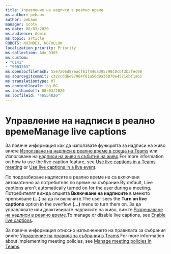 ```yaml
---
title: Управление на надписи в реално време
ms.author: pebaum
author: pebaum
manager: scotv
ms.date: 08/03/2020
ms.audience: Admin
ms.topic: article
ROBOTS: NOINDEX, NOFOLLOW
localization_priority: Priority
ms.collection: Adm_O365
ms.custom:
- "6141"
- "9003263"
ms.openlocfilehash: 55e7a06d87eacf61f446a395798c0cbf3b3fec00
ms.sourcegitcommit: c32ccdd6e87964f01a56d9a36070e4571ebf1ab1
ms.translationtype: MT
ms.contentlocale: bg-BG
ms.lasthandoff: 08/03/2020
ms.locfileid: "46554820"
---
```

# <a name="manage-live-captions"></a><span data-ttu-id="0c764-102">Управление на надписи в реално време</span><span class="sxs-lookup"><span data-stu-id="0c764-102">Manage live captions</span></span>

<span data-ttu-id="0c764-103">За повече информация как да използвате функцията за надписи на живо вижте [Използване на надписи в реално време в среща на Teams](https://support.microsoft.com/office/use-live-captions-in-a-teams-meeting-4be2d304-f675-4b57-8347-cbd000a21260) или Използване на [надписи на живо в събитие на живо](https://support.microsoft.com/office/use-live-captions-in-a-live-event-1d6778d4-6c65-4189-ab13-e2d77beb9e2a).</span><span class="sxs-lookup"><span data-stu-id="0c764-103">For more information on how to use the live caption feature, see [Use live captions in a Teams meeting](https://support.microsoft.com/office/use-live-captions-in-a-teams-meeting-4be2d304-f675-4b57-8347-cbd000a21260) or [Use live captions in a live event](https://support.microsoft.com/office/use-live-captions-in-a-live-event-1d6778d4-6c65-4189-ab13-e2d77beb9e2a).</span></span>  

<span data-ttu-id="0c764-104">По подразбиране надписите в реално време не са включени автоматично за потребителя по време на събрание.</span><span class="sxs-lookup"><span data-stu-id="0c764-104">By default, Live captions aren't automatically turned on for the user during a meeting.</span></span> <span data-ttu-id="0c764-105">Потребителят вижда опцията **Включване на надписите** в менюто препълване **(...)** за да ги включите.</span><span class="sxs-lookup"><span data-stu-id="0c764-105">The user sees the **Turn on live captions** option in the overflow **(...)** menu to turn them on.</span></span> <span data-ttu-id="0c764-106">За да управлявате или деактивирате надписите на живо, вижте [Разрешаване на надписи в реално време](https://docs.microsoft.com/microsoftteams/meeting-policies-in-teams#enable-live-captions).</span><span class="sxs-lookup"><span data-stu-id="0c764-106">To manage or disable live captions, see [Enable live captions](https://docs.microsoft.com/microsoftteams/meeting-policies-in-teams#enable-live-captions).</span></span>

<span data-ttu-id="0c764-107">За повече информация относно изпълнението на правилата за събрания вижте [Управление на правила за събрания в Teams](https://docs.microsoft.com/microsoftteams/meeting-policies-in-teams).</span><span class="sxs-lookup"><span data-stu-id="0c764-107">For more information about implementing meeting policies, see [Manage meeting policies in Teams](https://docs.microsoft.com/microsoftteams/meeting-policies-in-teams).</span></span>